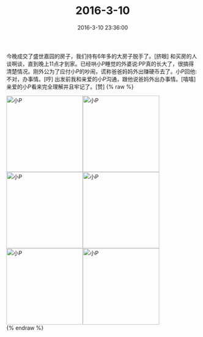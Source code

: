 ﻿---
title: "2016-3-10"
date: 2016-3-10 23:36:00
tags:
categories: 妈妈
---
今晚成交了盛世嘉园的房子，我们持有6年多的大房子脱手了。[挤眼]
和买房的人谈啊谈，直到晚上11点才到家。已经哄小P睡觉的外婆说:PP真的长大了，很搞得清楚情况。刚外公为了应付小P的吵闹，谎称爸爸妈妈外出赚硬币去了。小P回他:不对，办事情。[哼]
出发前我和亲爱的小P沟通，跟他说爸妈外出办事情。[嘻嘻]
亲爱的小P看来完全理解并且牢记了。[赞]
{% raw %}
<div style="width:500 px">
<div style="float:left; width:100 px"><img src="/images/微信图片_20171012135739.jpg" width="200" alt="小P"></div>
<div style="float:left; width:100 px"><img src="/images/微信图片_20171012135747.jpg" width="200" alt="小P"></div>
<div style="float:left; width:100 px"><img src="/images/微信图片_20171012135754.jpg" width="200" alt="小P"></div>
<div style="float:left; width:100 px"><img src="/images/微信图片_20171012135802.jpg" width="200" alt="小P"></div>
<div style="float:left; width:100 px"><img src="/images/微信图片_20171012135809.jpg" width="200" alt="小P"></div>
<div style="float:left; width:100 px"><img src="/images/微信图片_20171012135817.jpg" width="200" alt="小P"></div>
<div style="clear:both"></div>
</div>
{% endraw %}